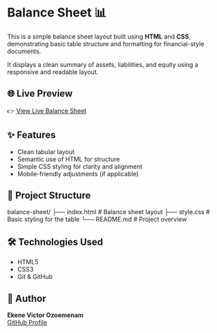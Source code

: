 # Balance Sheet 📊

This is a simple balance sheet layout built using **HTML** and **CSS**, demonstrating basic table structure and formatting for financial-style documents.

It displays a clean summary of assets, liabilities, and equity using a responsive and readable layout.

## 🌐 Live Preview

👉 [View Live Balance Sheet](https://viksmartem.github.io/balance-sheet/)

## ✨ Features

- Clean tabular layout
- Semantic use of HTML for structure
- Simple CSS styling for clarity and alignment
- Mobile-friendly adjustments (if applicable)

## 📁 Project Structure

balance-sheet/
├── index.html # Balance sheet layout
├── style.css # Basic styling for the table
└── README.md # Project overview

## 🛠 Technologies Used

- HTML5
- CSS3
- Git & GitHub

## 👤 Author

**Ekene Victor Ozoemenam**  
[GitHub Profile](https://github.com/Viksmartem)